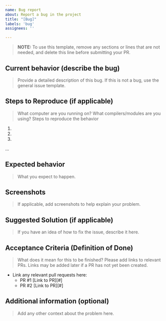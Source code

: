 ```yaml
---
name: Bug report
about: Report a bug in the project
title: "[Bug]"
labels: 'bug'
assignees: ''

---
```


> **NOTE:** To use this template, remove any sections or lines that are not needed, and delete this line before submitting your PR.

## Current behavior (describe the bug)
> Provide a detailed description of this bug.
> If this is not a bug, use the general issue template. 

## Steps to Reproduce (if applicable)

> What computer are you running on?
> What compilers/modules are you using?
> Steps to reproduce the behavior

1.
2.
3.
...

## Expected behavior
> What you expect to happen.

## Screenshots
> If applicable, add screenshots to help explain your problem.

## Suggested Solution (if applicable)
> If you have an idea of how to fix the issue, describe it here.

## Acceptance Criteria (Definition of Done)
> What does it mean for this to be finished? Please add links to relevant PRs. Links may be added later if a PR has not yet been created.
- Link any relevant pull requests here:
  - PR #1 [Link to PR][#]
  - PR #2 [Link to PR][#]

## Additional information (optional)
> Add any other context about the problem here.
